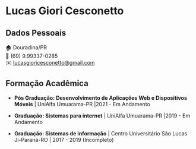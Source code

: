 # Lucas Giori Cesconetto

## Dados Pessoais

:house:    Douradina/PR <br>
:iphone:   (69) 9.99337-0285 <br>
:envelope:  lucasgioricesconetto@gmail.com

## Formação Acadêmica

* **Pós Graduação: Desenvolvimento de Aplicações Web e Dispositivos Móveis** | UniAlfa Umuarama-PR |2021 - Em Andamento 

* **Graduação: Sistemas para internet** | UniAlfa Umuarama-PR |2019 - Em Andamento 

* **Graduação: Sistemas de informação** | Centro Universitário São Lucas Ji-Paraná-RO | 2017 - 2019 (Incompleto) 